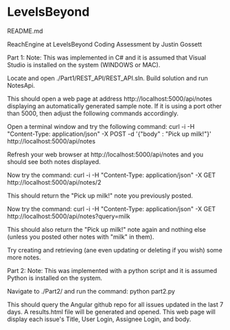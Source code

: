 # LevelsBeyond

README.md

ReachEngine at LevelsBeyond Coding Assessment by Justin Gossett

Part 1:
Note: This was implemented in C# and it is assumed that Visual Studio is installed on the system (WINDOWS or MAC).

Locate and open ./Part1/REST_API/REST_API.sln.
Build solution and run NotesApi.

This should open a web page at address http://localhost:5000/api/notes displaying an automatically generated sample note.
If it is using a port other than 5000, then adjust the following commands accordingly.

Open a terminal window and try the following command:
	curl -i -H "Content-Type: application/json" -X POST -d '{"body" : "Pick up milk!"}' http://localhost:5000/api/notes 
	
Refresh your web browser at http://localhost:5000/api/notes and you should see both notes displayed.

Now try the command:
	curl -i -H "Content-Type: application/json" -X GET http://localhost:5000/api/notes/2
	
This should return the "Pick up milk!" note you previously posted.

Now try the command:
	curl -i -H "Content-Type: application/json" -X GET http://localhost:5000/api/notes?query=milk 
	
This should also return the "Pick up milk!" note again and nothing else (unless you posted other notes with "milk" in them).

Try creating and retrieving (ane even updating or deleting if you wish) some more notes.




Part 2:
Note: This was implemented with a python script and it is assumed Python is installed on the system.

Navigate to ./Part2/ and run the command:
	python part2.py
	
This should query the Angular github repo for all issues updated in the last 7 days.
A results.html file will be generated and opened.
This web page will display each issue's Title, User Login, Assignee Login, and body.
